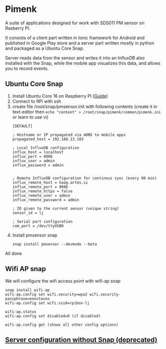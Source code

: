 # Pimenk

A suite of applications designed for work with SDS011 PM sensor on Rasberry PI.

It consists of a client part written in Ionic framework for Android and published in Google Play store and a server part written mostly in python and packaged as a Ubuntu Core Snap.

Server reads data from the sensor and writes it into an InfluxDB also installed with the Snap, while the mobile app visualizes this data, and allows you to record events.

## Ubuntu Core Snap

1. Install Ubuntu Core 16 on Raspberry PI [(Guide)](https://developer.ubuntu.com/core/get-started/raspberry-pi-2-3)
2. Connect to RPi with ssh
3. create file /root/snap/pmsensor.init with following contents (create it in text-editor then `echo "content" > /root/snap/pimenk/common/pimenk.ini` or learn to use vi)
    ```
    [DEFAULT]

    ; Hostname or IP propagated via mDNS to mobile apps
    propagated_host = 192.168.13.103

    ; Local InfluxDB configuration
    influx_host = localhost
    influx_port = 8086
    influx_user = admin
    influx_password = admin


    ; Remote InfluxDB configuration for continous sync (every 90 min)
    influx_remote_host = haag.artes.si
    influx_remote_port = 8086
    influx_remote_https = false
    influx_remote_user = admin
    influx_remote_password = admin

    ; ID given to the current sensor (unique string)
    sensor_id = lj

    ; Serial port configuration
    com_port = /dev/ttyUSB0
    ```
4. Install pmsensor snap
    ```
    snap install pmsensor --devmode --beta
    ```

All done

## Wifi AP snap

We will configure the wifi access point with wifi-ap snap
```
snap install wifi-ap
wifi-ap.config set wifi.security=wpa2 wifi.security-passphrase=enostavno
wifi-ap.config set wifi.ssid=rpibox-lj

wifi-ap.status
wifi-ap.config set disabled=0 (if disabled)

wifi-ap.config get (shows all other config options)
```


## [Server configuration without Snap (deprecated)](SERVER.md)